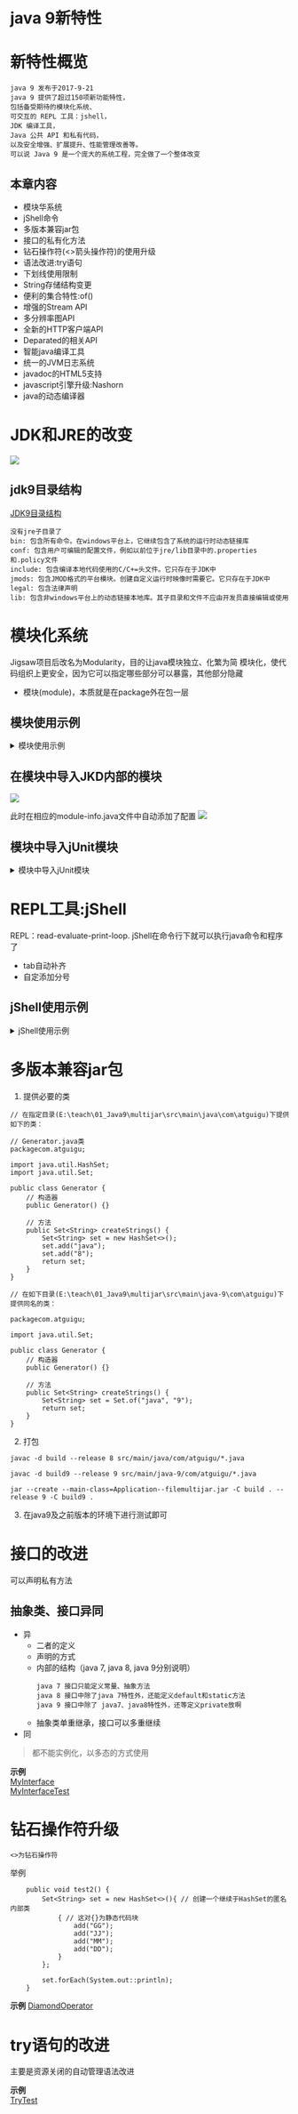 java 9新特性
==

# 新特性概览
```text
java 9 发布于2017-9-21
java 9 提供了超过150项新功能特性，
包括备受期待的模块化系统、
可交互的 REPL 工具：jshell，
JDK 编译工具，
Java 公共 API 和私有代码，
以及安全增强、扩展提升、性能管理改善等。
可以说 Java 9 是一个庞大的系统工程，完全做了一个整体改变
```

## 本章内容
* 模块华系统
* jShell命令
* 多版本兼容jar包
* 接口的私有化方法
* 钻石操作符(<>箭头操作符)的使用升级
* 语法改进:try语句
* 下划线使用限制
* String存储结构变更
* 便利的集合特性:of()
* 增强的Stream API
* 多分辨率图API
* 全新的HTTP客户端API
* Deparated的相关API
* 智能java编译工具
* 统一的JVM日志系统
* javadoc的HTML5支持
* javascript引擎升级:Nashorn
* java的动态编译器

# JDK和JRE的改变
![](./images/JDK,JRE改变.png)  

## jdk9目录结构
[JDK9目录结构](images/JDK9目录结构.png)

```text
没有jre子目录了
bin: 包含所有命令。在windows平台上，它继续包含了系统的运行时动态链接库
conf: 包含用户可编辑的配置文件，例如以前位于jre/lib目录中的.properties和.policy文件
include: 包含编译本地代码使用的C/C+=头文件。它只存在于JDK中
jmods: 包含JMOD格式的平台模块。创建自定义运行时映像时需要它。它只存在于JDK中
legal: 包含法律声明
lib: 包含非windows平台上的动态链接本地库。其子目录和文件不应由开发员直接编辑或使用

```

# 模块化系统
Jigsaw项目后改名为Modularity，目的让java模块独立、化繁为简
模块化，使代码组织上更安全，因为它可以指定哪些部分可以暴露，其他部分隐藏

* 模块(module)，本质就是在package外在包一层

## 模块使用示例
<details>
<summary>模块使用示例</summary>

* 需求
```text
如下图：模块结构
module有：core、main、pages
把core模块下的包com.java.www 暴露给外部调用，
测试，模块pages中能访问到core模块下的包com.java.www下的Person类
```
![](./images/模块结构.png)  

* 新建多个不同的模块  
** 默认情况下，每个模块都只能访问到本模块下的类、接口等，无法跨模块去访问 **
![](./images/新建module.png)  

* 在每个模块下创建module-info.java文件
![](images/新建module-info.java.png)  

* 设置模块core下的com.java.www包导出
```text
编辑模块core的src目录下的module-info.java文件，添加如下内容：
    exports com.java.www;
具体如下
```

```text
module core {
    // 导出包
    exports com.java.www;
}
```

* 设置模块pages中导入需要的模块
```text
编辑模块pages的src目录下的module-info.java文件，添加如下内容：
    requires core;
具体如下
```

```text
module pages {
    // 导入模块
    requires core; // 光标放这在这行，Alt + Enter键，选择Add dependency on module 'xxx'
}
```
注意添加了这行内容后，要执行添加依赖模块操作，执行后的变化
![](./images/添加依赖的module.png)  

![](./images/添加依赖的module2.png)  


* 注意:本模块中的包名不能与导入的包名不能相同
* 测试
[ModuleTest](./pages/src/com/java/ui/ModuleTest.java)
</details>

## 在模块中导入JKD内部的模块
![](./images/导入JDK内部模块1.png)  

此时在相应的module-info.java文件中自动添加了配置
![](./images/导入JDK内部模块2.png)  

## 模块中导入jUnit模块
<details>
<summary>模块中导入jUnit模块</summary>

![](./images/add_jUnit模块.png)  
![](./images/add_jUnit模块2.png)  
![](./images/add_jUnit模块3.png)  
![](./images/add_jUnit模块4.png)  
![](./images/add_jUnit模块5.png)  
![](./images/add_jUnit模块6.png)  

</details>

# REPL工具:jShell
REPL：read-evaluate-print-loop.
jShell在命令行下就可以执行java命令和程序了

* tab自动补齐
* 自定添加分号

##  jShell使用示例
<details>
<summary>jShell使用示例</summary>

* 调出jShell
在cmd窗口执行 jshell
![](./images/jshell01.png)  

* /help 帮助
![](./images/jshell02.png)  

* 基本使用
![](./images/jshell03.png)  

![](./images/jshell04.png)  

* 导入指定的包
![](./images/jshell05.png)  

* /imports查看已导入的包
![](./images/jshell06.png)  

* tab补齐代码
![](./images/jshell07.png)  

* 列出当前会话里有效的代码片段
![](./images/jshell08.png)  

* /var列出当前会话里创建了的变量
![](./images/jshell09.png)  

* /methods查看已创建的方法
![](./images/jshell10.png)  

* 加载并执行外部的源代码文件
![](./images/jshell11.png)  

* /edit使用pad文本编辑器
![](./images/jshell12.png)  

* /exit退出jShell

</details>


# 多版本兼容jar包

1. 提供必要的类
```text
// 在指定目录(E:\teach\01_Java9\multijar\src\main\java\com\atguigu)下提供如下的类：

// Generator.java类
packagecom.atguigu;

import java.util.HashSet;
import java.util.Set;

public class Generator {
    // 构造器
    public Generator() {}

    // 方法
    public Set<String> createStrings() {
        Set<String> set = new HashSet<>();
        set.add("java");
        set.add("8");
        return set;
    }
}
```

```text
// 在如下目录(E:\teach\01_Java9\multijar\src\main\java-9\com\atguigu)下提供同名的类：

packagecom.atguigu;

import java.util.Set;

public class Generator {
    // 构造器
    public Generator() {}

    // 方法
    public Set<String> createStrings() {
        Set<String> set = Set.of("java", "9");
        return set;
    }
}
```

2. 打包
```text
javac -d build --release 8 src/main/java/com/atguigu/*.java

javac -d build9 --release 9 src/main/java-9/com/atguigu/*.java

jar --create --main-class=Application--filemultijar.jar -C build . --release 9 -C build9 .
```

3. 在java9及之前版本的环境下进行测试即可


# 接口的改进
可以声明私有方法

## 抽象类、接口异同
* 异
    * 二者的定义
    * 声明的方式
    * 内部的结构（java 7, java 8, java 9分别说明）
        ```
        java 7 接口只能定义常量、抽象方法
        java 8 接口中除了java 7特性外，还能定义default和static方法
        java 9 接口中除了 java7、java8特性外，还等定义private放啊
        ```
    * 抽象类单重继承，接口可以多重继续
* 同
>都不能实例化，以多态的方式使用

**示例**  
[MyInterface](./main/src/com/java/www/MyInterface.java)  
[MyInterfaceTest](./main/src/com/java/www/MyInterfaceTest.java)  

# 钻石操作符升级
```text
<>为钻石操作符

```

举例
```text
    public void test2() {
        Set<String> set = new HashSet<>(){ // 创建一个继续于HashSet的匿名内部类
            { // 这对{}为静态代码块
                add("GG");
                add("JJ");
                add("MM");
                add("DD");
            }
        };

        set.forEach(System.out::println);
    }
```
**示例**
[DiamondOperator](./main/src/com/java/www/DiamondOperator.java)  


# try语句的改进
主要是资源关闭的自动管理语法改进

**示例**  
[TryTest](./main/src/com/java/www/TryTest.java)  


